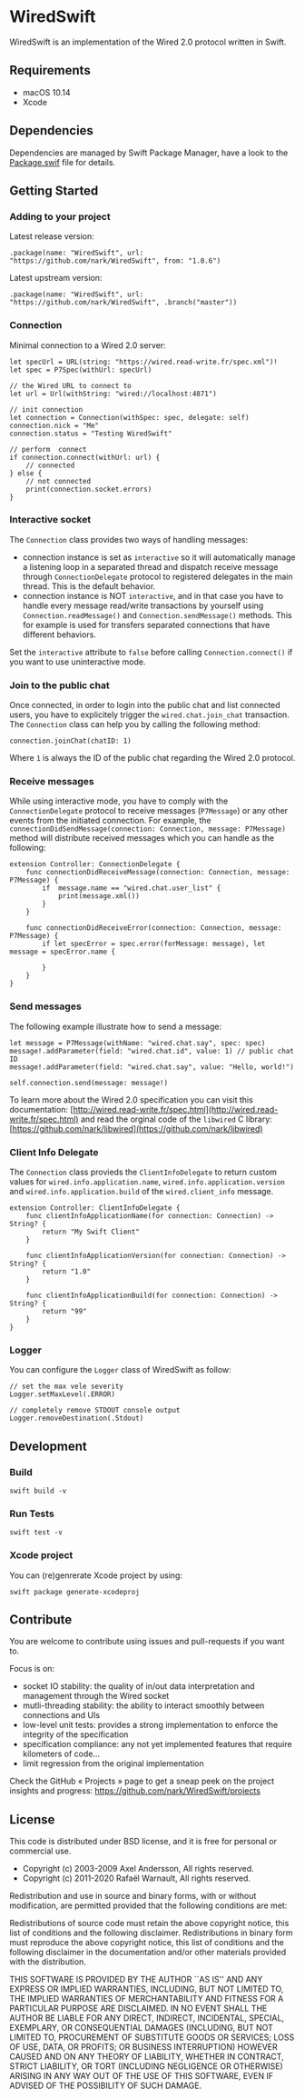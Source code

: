 # WiredSwift

WiredSwift is an implementation of the Wired 2.0 protocol written in Swift. 

## Requirements

* macOS 10.14
* Xcode 

## Dependencies

Dependencies are managed by Swift Package Manager, have a look to the [Package.swif](https://github.com/nark/WiredSwift/blob/master/Package.swift) file for details. 

## Getting Started

### Adding to your project

Latest release version:

    .package(name: "WiredSwift", url: "https://github.com/nark/WiredSwift", from: "1.0.6")

Latest upstream version:

    .package(name: "WiredSwift", url: "https://github.com/nark/WiredSwift", .branch("master"))
    

### Connection

Minimal connection to a Wired 2.0 server:

    let specUrl = URL(string: "https://wired.read-write.fr/spec.xml")!
    let spec = P7Spec(withUrl: specUrl)

    // the Wired URL to connect to
    let url = Url(withString: "wired://localhost:4871")

    // init connection
    let connection = Connection(withSpec: spec, delegate: self)
    connection.nick = "Me"
    connection.status = "Testing WiredSwift"

    // perform  connect
    if connection.connect(withUrl: url) {
        // connected
    } else {
        // not connected
        print(connection.socket.errors)
    }
    
### Interactive socket

The `Connection` class provides two ways of handling messages:

* connection instance is set as `interactive` so it will automatically manage a listening loop in a separated thread and dispatch receive message through `ConnectionDelegate` protocol to registered delegates in the main thread. This is the default behavior.
* connection instance is NOT `interactive`, and in that case you have to handle every message read/write transactions by yourself using `Connection.readMessage()` and `Connection.sendMessage()` methods. This for example is used for transfers separated connections that have different behaviors.

Set the `interactive` attribute to `false` before calling `Connection.connect()` if you want to use uninteractive mode.

### Join to the public chat

Once connected, in order to login into the public chat and list connected users, you have to explicitely trigger the `wired.chat.join_chat` transaction. The `Connection` class can help you by calling the following method:

    connection.joinChat(chatID: 1)
    
Where `1` is always the ID of the public chat regarding the Wired 2.0 protocol.

### Receive messages

While using interactive mode, you have to comply with the `ConnectionDelegate` protocol to receive messages (`P7Message`) or any other events from the initiated connection. For example, the `connectionDidSendMessage(connection: Connection, message: P7Message)` method will distribute received messages which you can handle as the following:

    extension Controller: ConnectionDelegate {
        func connectionDidReceiveMessage(connection: Connection, message: P7Message) {
            if  message.name == "wired.chat.user_list" {
                print(message.xml())
            }
        }
        
        func connectionDidReceiveError(connection: Connection, message: P7Message) {
            if let specError = spec.error(forMessage: message), let message = specError.name {
            
            }
        }
    }
    
### Send messages

The following example illustrate how to send a message:

    let message = P7Message(withName: "wired.chat.say", spec: spec)
    message!.addParameter(field: "wired.chat.id", value: 1) // public chat ID
    message!.addParameter(field: "wired.chat.say", value: "Hello, world!")
    
    self.connection.send(message: message!)
    
To learn more about the Wired 2.0 specification you can visit this documentation: [http://wired.read-write.fr/spec.html](http://wired.read-write.fr/spec.html) and read the orginal code of the `libwired` C library: [https://github.com/nark/libwired](https://github.com/nark/libwired)

### Client Info Delegate

The `Connection` class provieds the `ClientInfoDelegate` to return custom values for `wired.info.application.name`, `wired.info.application.version` and `wired.info.application.build` of the `wired.client_info` message. 

    extension Controller: ClientInfoDelegate {
        func clientInfoApplicationName(for connection: Connection) -> String? {
            return "My Swift Client"
        }

        func clientInfoApplicationVersion(for connection: Connection) -> String? {
            return "1.0"
        }

        func clientInfoApplicationBuild(for connection: Connection) -> String? {
            return "99"
        }
    }
    
### Logger

You can configure the `Logger` class of WiredSwift as follow:

    // set the max vele severity
    Logger.setMaxLevel(.ERROR)
    
    // completely remove STDOUT console output
    Logger.removeDestination(.Stdout)

## Development

### Build

    swift build -v
    
### Run Tests
    
    swift test -v
    
### Xcode project

You can (re)genrerate Xcode project by using:

    swift package generate-xcodeproj
    
## Contribute

You are welcome to contribute using issues and pull-requests if you want to.

Focus is on:

* socket IO stability: the quality of in/out data interpretation and management through the Wired socket
* mutli-threading stability: the ability to interact smoothly between connections and UIs
* low-level unit tests: provides a strong implementation to enforce the integrity of the specification
* specification compliance: any not yet implemented features that require kilometers of code…
* limit regression from the original implementation

Check the GitHub « Projects » page to get a sneap peek on the project insights and progress:  https://github.com/nark/WiredSwift/projects

## License

This code is distributed under BSD license, and it is free for personal or commercial use.
        
- Copyright (c) 2003-2009 Axel Andersson, All rights reserved.
- Copyright (c) 2011-2020 Rafaël Warnault, All rights reserved.
        
Redistribution and use in source and binary forms, with or without modification, are permitted provided that the following conditions are met:
        
Redistributions of source code must retain the above copyright notice, this list of conditions and the following disclaimer. Redistributions in binary form must reproduce the above copyright notice, this list of conditions and the following disclaimer in the documentation and/or other materials provided with the distribution.
        
THIS SOFTWARE IS PROVIDED BY THE AUTHOR ``AS IS'' AND ANY EXPRESS OR IMPLIED WARRANTIES, INCLUDING, BUT NOT LIMITED TO, THE IMPLIED WARRANTIES OF MERCHANTABILITY AND FITNESS FOR A PARTICULAR PURPOSE ARE DISCLAIMED. IN NO EVENT SHALL THE AUTHOR BE LIABLE FOR ANY DIRECT, INDIRECT, INCIDENTAL, SPECIAL, EXEMPLARY, OR CONSEQUENTIAL DAMAGES (INCLUDING, BUT NOT LIMITED TO, PROCUREMENT OF SUBSTITUTE GOODS OR SERVICES; LOSS OF USE, DATA, OR PROFITS; OR BUSINESS INTERRUPTION) HOWEVER CAUSED AND ON ANY THEORY OF LIABILITY, WHETHER IN CONTRACT, STRICT LIABILITY, OR TORT (INCLUDING NEGLIGENCE OR OTHERWISE) ARISING IN ANY WAY OUT OF THE USE OF THIS SOFTWARE, EVEN IF ADVISED OF THE POSSIBILITY OF SUCH DAMAGE.
